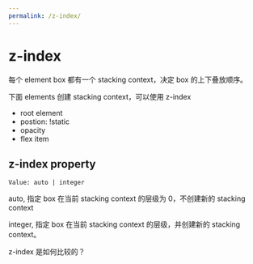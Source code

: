 ```yaml
---
permalink: /z-index/
---
```


# z-index

每个 element box 都有一个 stacking context，决定 box 的上下叠放顺序。

下面 elements 创建 stacking context，可以使用 z-index

- root element
- postion: !static
- opacity
- flex item

## z-index property

```
Value: auto | integer
```

auto, 指定 box 在当前 stacking context 的层级为 0，不创建新的 stacking context

integer, 指定 box 在当前 stacking context 的层级，并创建新的 stacking context。

z-index 是如何比较的？
